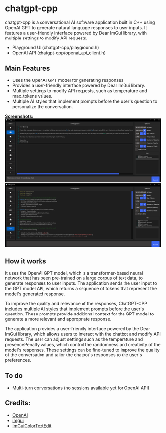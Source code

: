 # chatgpt-cpp
chatgpt-cpp is a conversational AI software application built in C++ using OpenAI GPT to generate natural language responses to user inputs. It features a user-friendly interface powered by Dear ImGui library, with multiple settings to modify API requests.

* Playground UI (chatgpt-cpp/playground.h)
* OpenAI API (chatgpt-cpp/openai_api_client.h)

## Main Features

* Uses the OpenAI GPT model for generating responses.
* Provides a user-friendly interface powered by Dear ImGui library.
* Multiple settings to modify API requests, such as temperature and max_tokens values.
* Multiple AI styles that implement prompts before the user's question to personalize the conversation.

<b>Screenshots:</b>
![screenshot](https://github.com/Apex-master/chatgpt-cpp/blob/main/screenshot1.png)
![screenshot](https://github.com/Apex-master/chatgpt-cpp/blob/main/screenshot2.png)

## How it works
It uses the OpenAI GPT model, which is a transformer-based neural network that has been pre-trained on a large corpus of text data, to generate responses to user inputs. The application sends the user input to the GPT model API, which returns a sequence of tokens that represent the model's generated response.

To improve the quality and relevance of the responses, ChatGPT-CPP includes multiple AI styles that implement prompts before the user's question. These prompts provide additional context for the GPT model to generate a more relevant and appropriate response.

The application provides a user-friendly interface powered by the Dear ImGui library, which allows users to interact with the chatbot and modify API requests. The user can adjust settings such as the temperature and presencePenalty values, which control the randomness and creativity of the model's responses. These settings can be fine-tuned to improve the quality of the conversation and tailor the chatbot's responses to the user's preferences.

## To do
* Multi-turn conversations (no sessions available yet for OpenAI API)

## Credits:
* [OpenAI](https://openai.com)
* [imgui](https://github.com/ocornut/imgui)
* [ImGuiColorTextEdit](https://github.com/BalazsJako/ImGuiColorTextEdit)
